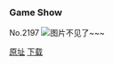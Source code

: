 ### Game Show
No.2197
![图片不见了~~~](https://imgs.xkcd.com/comics/game_show.png)

[原址](https://xkcd.com//2197) [下载](https://imgs.xkcd.com/comics/game_show.png)

